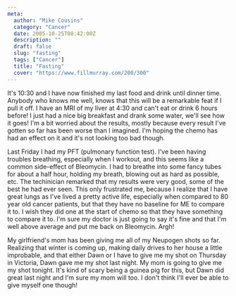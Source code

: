 ```yaml
---
meta:
  author: "Mike Cousins"
  category: "Cancer"
  date: 2005-10-25T08:42:00Z
  description: ""
  draft: false
  slug: "fasting"
  tags: ["Cancer"]
  title: "Fasting"
  cover: "https://www.fillmurray.com/200/300"
---
```


It's 10:30 and I have now finished my last food and drink until dinner time.
Anybody who knows me well, knows that this will be a remarkable feat if I pull
it off. I have an MRI of my liver at 4:30 and can't eat or drink 6 hours before!
I just had a nice big breakfast and drank some water, we'll see how it goes! I'm
a bit worried about the results, mostly because every result I've gotten so far
has been worse than I imagined. I'm hoping the chemo has had an effect on it and
it's not looking too bad though.

Last Friday I had my PFT (pulmonary function test). I've been having troubles
breathing, especially when I workout, and this seems like a common side-effect
of Bleomycin. I had to breathe into some fancy tubes for about a half hour,
holding my breath, blowing out as hard as possible, etc. The techinician
remarked that my results were very good, some of the best he had ever seen. This
only frustrated me, because I realize that I have great lungs as I've lived a
pretty active life, especially when compared to 80 year old cancer patients, but
that they have no baseline for ME to compare it to. I wish they did one at the
start of chemo so that they have something to compare it to. I'm sure my doctor
is just going to say it's fine and that I'm well above average and put me back
on Bleomycin. Argh!

My girlfriend's mom has been giving me all of my Neupogen shots so far.
Realizing that winter is coming up, making daily drives to her house a little
improbable, and that either Dawn or I have to give me my shot on Thursday in
Victoria, Dawn gave me my shot last night. My mom is going to give me my shot
tonight. It's kind of scary being a guinea pig for this, but Dawn did great last
night and I'm sure my mom will too. I don't think I'll ever be able to give
myself one though!